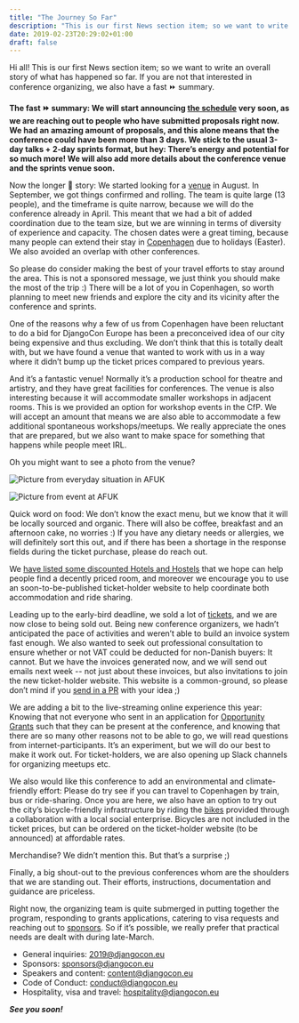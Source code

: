 ```yaml
---
title: "The Journey So Far"
description: "This is our first News section item; so we want to write an overall story of what has happened so far."
date: 2019-02-23T20:29:02+01:00
draft: false
---
```


Hi all! This is our first News section item; so we want to write an overall story of what has happened so far. If you are not that interested in conference organizing, we also have a fast ⏩ summary.

**The fast ⏩ summary: We will start announcing [the schedule](/talks/) very soon, as we are reaching out to people who have submitted proposals right now. We had an amazing amount of proposals, and this alone means that the conference could have been more than 3 days. We stick to the usual 3-day talks + 2-day sprints format, but hey: There’s energy and potential for so much more! We will also add more details about the conference venue and the sprints venue soon.**
<!--more-->
Now the longer 🦕 story: We started looking for a [venue](/venue/) in August. In September, we got things confirmed and rolling. The team is quite large (13 people), and the timeframe is quite narrow, because we will do the conference already in April. This meant that we had a bit of added coordination due to the team size, but we are winning in terms of diversity of experience and capacity. The chosen dates were a great timing, because many people can extend their stay in [Copenhagen](/copenhagen/) due to holidays (Easter). We also avoided an overlap with other conferences.

So please do consider making the best of your travel efforts to stay around the area. This is not a sponsored message, we just think you should make the most of the trip :) There will be a lot of you in Copenhagen, so worth planning to meet new friends and explore the city and its vicinity after the conference and sprints.

One of the reasons why a few of us from Copenhagen have been reluctant to do a bid for DjangoCon Europe has been a preconceived idea of our city being expensive and thus excluding. We don’t think that this is totally dealt with, but we have found a venue that wanted to work with us in a way where it didn’t bump up the ticket prices compared to previous years.

And it’s a fantastic venue! Normally it’s a production school for theatre and artistry, and they have great facilities for conferences. The venue is also interesting because it will accommodate smaller workshops in adjacent rooms. This is we provided an option for workshop events in the CfP. We will accept an amount that means we are also able to accommodate a few additional spontaneous workshops/meetups. We really appreciate the ones that are prepared, but we also want to make space for something that happens while people meet IRL.

Oh you might want to see a photo from the venue?

![Picture from everyday situation in AFUK](/static/img/venue1.jpeg)

![Picture from event at AFUK](/static/img/venue2.jpeg)

Quick word on food: We don’t know the exact menu, but we know that it will be locally sourced and organic. There will also be coffee, breakfast and an afternoon cake, no worries :) If you have any dietary needs or allergies, we will definitely sort this out, and if there has been a shortage in the response fields during the ticket purchase, please do reach out.

We [have listed some discounted Hotels and Hostels](/hospitality/) that we hope can help people find a decently priced room, and moreover we encourage you to use an soon-to-be-published ticket-holder website to help coordinate both accommodation and ride sharing.

Leading up to the early-bird deadline, we sold a lot of [tickets](/tickets/), and we are now close to being sold out. Being new conference organizers, we hadn’t anticipated the pace of activities and weren’t able to build an invoice system fast enough. We also wanted to seek out professional consultation to ensure whether or not VAT could be deducted for non-Danish buyers: It cannot. But we have the invoices generated now, and we will send out emails next week -- not just about these invoices, but also invitations to join the new ticket-holder website. This website is a common-ground, so please don’t mind if you [send in a PR](https://github.com/djangocon/2019.djangocon.eu) with your idea ;)

We are adding a bit to the live-streaming online experience this year: Knowing that not everyone who sent in an application for [Opportunity Grants](/grants/) such that they can be present at the conference, and knowing that there are so many other reasons not to be able to go, we will read questions from internet-participants. It’s an experiment, but we will do our best to make it work out. For ticket-holders, we are also opening up Slack channels for organizing meetups etc.

We also would like this conference to add an environmental and climate-friendly effort: Please do try see if you can travel to Copenhagen by train, bus or ride-sharing. Once you are here, we also have an option to try out the city’s bicycle-friendly infrastructure by riding the [bikes](/bikes/) provided through a collaboration with a local social enterprise. Bicycles are not included in the ticket prices, but can be ordered on the ticket-holder website (to be announced) at affordable rates.

Merchandise? We didn’t mention this. But that’s a surprise ;)

Finally, a big shout-out to the previous conferences whom are the shoulders that we are standing out. Their efforts, instructions, documentation and guidance are priceless.

Right now, the organizing team is quite submerged in putting together the program, responding to grants applications, catering to visa requests and reaching out to [sponsors](/sponsors/). So if it’s possible, we really prefer that practical needs are dealt with during late-March.

* General inquiries: [2019@djangocon.eu](mailto:2019@djangocon.eu)
* Sponsors: [sponsors@djangocon.eu](mailto:sponsors@djangocon.eu)
* Speakers and content: [content@djangocon.eu](mailto:content@djangocon.eu)
* Code of Conduct: [conduct@djangocon.eu](mailto:conduct@djangocon.eu)
* Hospitality, visa and travel: [hospitality@djangocon.eu](mailto:hospitality@djangocon.eu)

***See you soon!***
